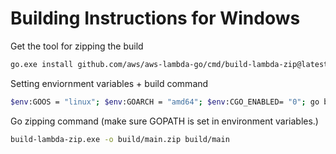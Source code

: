 # Building Instructions for Windows

Get the tool for zipping the build

```bash
go.exe install github.com/aws/aws-lambda-go/cmd/build-lambda-zip@latest
```

Setting enviornment variables + build command

```bash
$env:GOOS = "linux"; $env:GOARCH = "amd64"; $env:CGO_ENABLED= "0"; go build -o build/main cmd/main.go  
```

Go zipping command (make sure GOPATH is set in environment variables.)

```bash
build-lambda-zip.exe -o build/main.zip build/main
```


